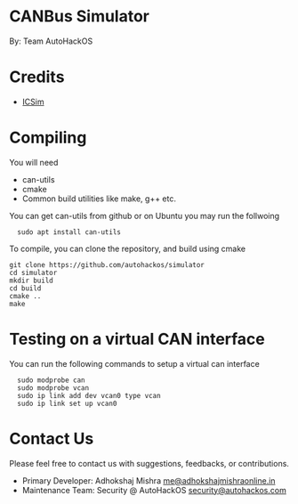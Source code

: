 # CANBus Simulator

By: Team AutoHackOS

# Credits
- [ICSim](https://github.com/zombieCraig/ICSim)

# Compiling
You will need
- can-utils
- cmake
- Common build utilities like make, g++ etc.

You can get can-utils from github or on Ubuntu you may run the follwoing

```
  sudo apt install can-utils  
```

To compile, you can clone the repository, and build using cmake

```
git clone https://github.com/autohackos/simulator
cd simulator
mkdir build
cd build
cmake ..
make
```

# Testing on a virtual CAN interface
You can run the following commands to setup a virtual can interface

```
  sudo modprobe can
  sudo modprobe vcan
  sudo ip link add dev vcan0 type vcan
  sudo ip link set up vcan0
```

# Contact Us

Please feel free to contact us with suggestions, feedbacks, or contributions.

- Primary Developer: Adhokshaj Mishra <me@adhokshajmishraonline.in>
- Maintenance Team: Security @ AutoHackOS <security@autohackos.com>
